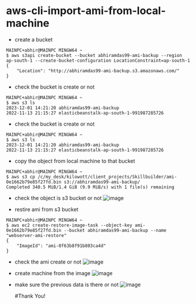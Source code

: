 # aws-cli-import-ami-from-local-machine

- create a bucket
```git
MAINPC+abhir@MAINPC MINGW64 ~
$ aws s3api create-bucket --bucket abhiramdas99-ami-backup --region ap-south-1 --create-bucket-configuration LocationConstraint=ap-south-1
{
    "Location": "http://abhiramdas99-ami-backup.s3.amazonaws.com/"
}

```

- check the bucket is create or not
```git
MAINPC+abhir@MAINPC MINGW64 ~
$ aws s3 ls
2023-12-01 14:21:20 abhiramdas99-ami-backup
2022-11-13 21:15:27 elasticbeanstalk-ap-south-1-991987285726

```

- check the bucket is create or not
```git
MAINPC+abhir@MAINPC MINGW64 ~
$ aws s3 ls
2023-12-01 14:21:20 abhiramdas99-ami-backup
2022-11-13 21:15:27 elasticbeanstalk-ap-south-1-991987285726

```
- copy the object from local machine to that bucket
```git
MAINPC+abhir@MAINPC MINGW64 ~
$ aws s3 cp /c/my_desk/kilowott/client_projects/Skillbuilder/ami-0e1662b79e85f27fd.bin s3://abhiramdas99-ami-backup/
Completed 340.5 MiB/1.4 GiB (9.9 MiB/s) with 1 file(s) remaining
```
- check the object is s3 bucket or not
![image](https://github.com/abhiramdas99/aws-cli-import-ami-from-local-machine/assets/62290469/5b17de68-e778-477d-a40c-1b9549ba2152)

- restire ami from s3 bucket
```git
MAINPC+abhir@MAINPC MINGW64 ~
$ aws ec2 create-restore-image-task --object-key ami-0e1662b79e85f27fd.bin --bucket abhiramdas99-ami-backup --name "webserver-ami-restore"
{
    "ImageId": "ami-0f63b8f91b803ca4d"
}

```
- check the ami create or not
![image](https://github.com/abhiramdas99/aws-cli-import-ami-from-local-machine/assets/62290469/a96bbfb2-659e-4c76-8baa-425c195a593c)

- create machine from the image
  ![image](https://github.com/abhiramdas99/aws-cli-import-ami-from-local-machine/assets/62290469/bec6d009-b9fb-4c2b-b618-d73304a26c65)

- make sure the previous data is there or not
  ![image](https://github.com/abhiramdas99/aws-cli-import-ami-from-local-machine/assets/62290469/d577d725-ee63-41bf-b501-02217525b79a)

  #Thank You!
  
 


